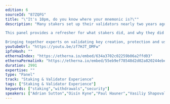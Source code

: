 ```yaml
---
edition: 6
sourceId: "87ZQFG"
title: "\"It's 10pm, do you know where your mnemonic is?\""
description: "Many stakers set up their validators nearly two years ago, and will soon need to revisit them to obtain the rewards they have earned since.

This panel provides a refresher for what stakers did, and why they did it.  It discusses protecting mnemonics and keys, and what can be done if they are misplaced or compromised.

Bringing together experts on validating key creation, protection and use, this is a wide-ranging discussion that will be useful for all stakers and potential stakers."
youtubeUrl: "https://youtu.be/zf7HJT_DMFw"
ipfsHash: ""
ethernaIndex: "https://etherna.io/embed/634a3702c02259b06a2ffd03"
ethernaPermalink: "https://etherna.io/embed/55eb9ef78548d2d02a820244ebe1c479b63d11ac28a9fed7761e1197aed953e5"
duration: 2991
expertise: ""
type: "Panel"
track: "Staking & Validator Experience"
tags: ["Staking & Validator Experience"]
keywords: ["staking","withdrawals","security"]
speakers: ["Adrian Sutton","Oisín Kyne","Paul Hauner","Vasiliy Shapovalov"]
---
```

